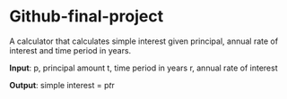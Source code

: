 # Github-final-project

 A calculator that calculates simple interest given principal, annual rate of interest and time period in years.

**Input**:
   p, principal amount
   t, time period in years
   r, annual rate of interest 
   
**Output**:
   simple interest = p*t*r
